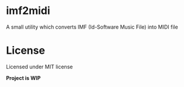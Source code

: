 # imf2midi
A small utility which converts IMF (Id-Software Music File) into MIDI file

# License
Licensed under MIT license

**Project is WIP**

